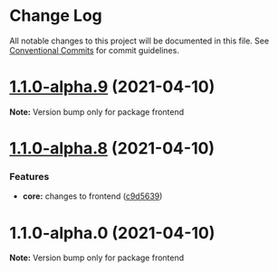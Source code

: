 # Change Log

All notable changes to this project will be documented in this file.
See [Conventional Commits](https://conventionalcommits.org) for commit guidelines.

# [1.1.0-alpha.9](https://github.com/shishirkh/lerna-tuts/compare/master-1.1.0-alpha.8...master-1.1.0-alpha.9) (2021-04-10)

**Note:** Version bump only for package frontend





# [1.1.0-alpha.8](https://github.com/shishirkh/lerna-tuts/compare/master-1.1.0-alpha.7...master-1.1.0-alpha.8) (2021-04-10)


### Features

* **core:** changes to frontend ([c9d5639](https://github.com/shishirkh/lerna-tuts/commit/c9d56391f0ae1e411b374e0d3d2271283a69e72a))





# 1.1.0-alpha.0 (2021-04-10)

**Note:** Version bump only for package frontend
